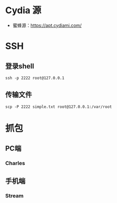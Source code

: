 # Cydia 源
- 蜜蜂源：https://apt.cydiami.com/

# SSH
## 登录shell
```
ssh -p 2222 root@127.0.0.1
```
## 传输文件
```
scp -P 2222 simple.txt root@127.0.0.1:/var/root
```
# 抓包
## PC端
### Charles

## 手机端
### Stream
